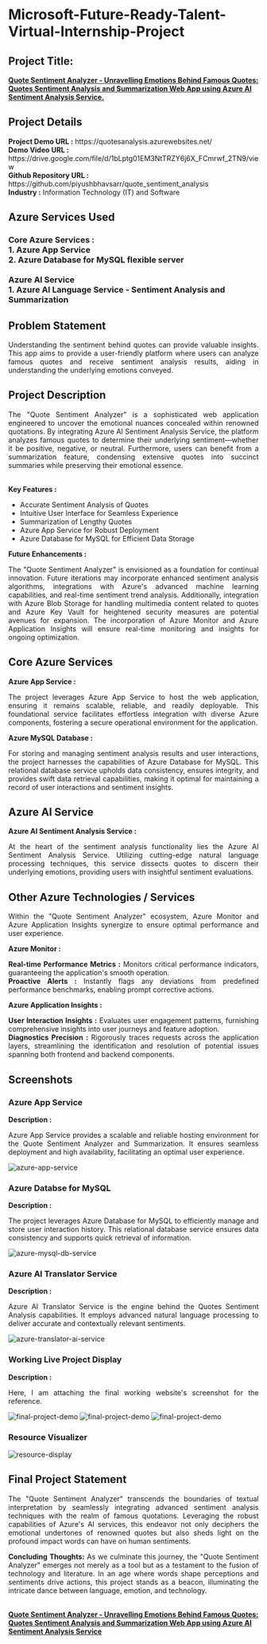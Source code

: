 <h1>Microsoft-Future-Ready-Talent-Virtual-Internship-Project</h1>
<h2>Project Title:</h2><b><a href="https://quotesanalysis.azurewebsites.net/">Quote Sentiment Analyzer - Unravelling Emotions Behind Famous Quotes: Quotes Sentiment Analysis and Summarization Web App using Azure AI Sentiment Analysis Service.</b></a>
<br>
<h2>Project Details</h2>
<b>Project Demo URL :</b> https://quotesanalysis.azurewebsites.net/ <br>
<b>Demo Video URL :</b> https://drive.google.com/file/d/1bLptg01EM3NtTRZY6j6X_FCmrwf_2TN9/view <br>
<b>Github Repository URL :</b> https://github.com/piyushbhavsarr/quote_sentiment_analysis <br>
<b>Industry :</b> Information Technology (IT) and Software<br>
<h2>Azure Services Used</h2>
<h3>
Core Azure Services :  <br>
1. Azure App Service <br>
2. Azure Database for MySQL flexible server <br> <br>
Azure AI Service <br>
1. Azure AI Language Service - Sentiment Analysis and Summarization
</h3>
<h2>Problem Statement</h2>
<p align="justify">Understanding the sentiment behind quotes can provide valuable insights. This app aims to provide a user-friendly platform where users can analyze famous quotes and receive sentiment analysis results, aiding in understanding the underlying emotions conveyed.</p>
<h2>Project Description</h2>
<p align="justify">The "Quote Sentiment Analyzer" is a sophisticated web application engineered to uncover the emotional nuances concealed within renowned quotations. By integrating Azure AI Sentiment Analysis Service, the platform analyzes famous quotes to determine their underlying sentiment—whether it be positive, negative, or neutral. Furthermore, users can benefit from a summarization feature, condensing extensive quotes into succinct summaries while preserving their emotional essence.</p><br>
<b>Key Features :</b>
<ul>
    <li>Accurate Sentiment Analysis of Quotes</li>
    <li>Intuitive User Interface for Seamless Experience</li>
    <li>Summarization of Lengthy Quotes</li>
    <li>Azure App Service for Robust Deployment</li>
    <li>Azure Database for MySQL for Efficient Data Storage</li>
</ul>
<b>Future Enhancements :</b><br>

<p align="justify">The "Quote Sentiment Analyzer" is envisioned as a foundation for continual innovation. Future iterations may incorporate enhanced sentiment analysis algorithms, integrations with Azure's advanced machine learning capabilities, and real-time sentiment trend analysis. Additionally, integration with Azure Blob Storage for handling multimedia content related to quotes and Azure Key Vault for heightened security measures are potential avenues for expansion. The incorporation of Azure Monitor and Azure Application Insights will ensure real-time monitoring and insights for ongoing optimization.</p>
<h2>Core Azure Services</h2>
<b>Azure App Service :</b><br>

<p align="justify">The project leverages Azure App Service to host the web application, ensuring it remains scalable, reliable, and readily deployable. This foundational service facilitates effortless integration with diverse Azure components, fostering a secure operational environment for the application.</p>
<b>Azure MySQL Database :</b><br>

<p align="justify">For storing and managing sentiment analysis results and user interactions, the project harnesses the capabilities of Azure Database for MySQL. This relational database service upholds data consistency, ensures integrity, and provides swift data retrieval capabilities, making it optimal for maintaining a record of user interactions and sentiment insights.</p>
<h2>Azure AI Service</h2>
<b>Azure AI Sentiment Analysis Service :</b><br>

<p align="justify">At the heart of the sentiment analysis functionality lies the Azure AI Sentiment Analysis Service. Utilizing cutting-edge natural language processing techniques, this service dissects quotes to discern their underlying emotions, providing users with insightful sentiment evaluations.</p>
<h2>Other Azure Technologies / Services</h2>
<p align="justify">Within the "Quote Sentiment Analyzer" ecosystem, Azure Monitor and Azure Application Insights synergize to ensure optimal performance and user experience.</p>
<b>Azure Monitor :</b>

<p align="justify">
<b>Real-time Performance Metrics :</b> Monitors critical performance indicators, guaranteeing the application's smooth operation.<br>
<b>Proactive Alerts :</b> Instantly flags any deviations from predefined performance benchmarks, enabling prompt corrective actions.</p>
<b>Azure Application Insights :</b>

<p align="justify">
<b>User Interaction Insights :</b> Evaluates user engagement patterns, furnishing comprehensive insights into user journeys and feature adoption.<br>
<b>Diagnostics Precision :</b> Rigorously traces requests across the application layers, streamlining the identification and resolution of potential issues spanning both frontend and backend components.</p>

<h2>Screenshots</h2>
<h3>Azure App Service</h3>
<b>Description :</b><p align="justify">Azure App Service provides a scalable and reliable hosting environment for the Quote Sentiment Analyzer and Summarization. It ensures seamless deployment and high availability, facilitating an optimal user experience.</p>
<img src="https://github.com/piyushbhavsarr/quote_sentiment_analysis/blob/main/screenshots/app-service.png" alt="azure-app-service"></img><br>
<h3>Azure Databse for MySQL</h3>
<b>Description :</b><p align="justify"> The project leverages Azure Database for MySQL to efficiently manage and store user interaction history. This relational database service ensures data consistency and supports quick retrieval of information.</p>
<img src="https://github.com/piyushbhavsarr/quote_sentiment_analysis/blob/main/screenshots/app-db.png" alt="azure-mysql-db-service"></img><br>
<h3>Azure AI Translator Service</h3>
<b>Description :</b><p align="justify">Azure AI Translator Service is the engine behind the Quotes Sentiment Analysis capabilities. It employs advanced natural language processing to deliver accurate and contextually relevant sentiments.</p>
<img src="https://github.com/piyushbhavsarr/quote_sentiment_analysis/blob/main/screenshots/flask-ai.png" alt="azure-translator-ai-service"></img><br>
<h3>Working Live Project Display</h3>
<b>Description :</b><p align="justify">Here, I am attaching the final working website's screenshot for the reference.</p>
<img src="https://github.com/piyushbhavsarr/quote_sentiment_analysis/blob/main/screenshots/finalpro1.png" alt="final-project-demo"></img>
<img src="https://github.com/piyushbhavsarr/quote_sentiment_analysis/blob/main/screenshots/finalpro3.png" alt="final-project-demo"></img>
<img src="https://github.com/piyushbhavsarr/quote_sentiment_analysis/blob/main/screenshots/finalpro2.png" alt="final-project-demo"></img>

<h3>Resource Visualizer</h3>
<img src="https://github.com/piyushbhavsarr/quote_sentiment_analysis/blob/main/screenshots/app-ai.jpg" alt="resource-display"></img>

<h2>Final Project Statement</h2>
<p align="justify">
The "Quote Sentiment Analyzer" transcends the boundaries of textual interpretation by seamlessly integrating advanced sentiment analysis techniques with the realm of famous quotations. Leveraging the robust capabilities of Azure's AI services, this endeavor not only deciphers the emotional undertones of renowned quotes but also sheds light on the profound impact words can have on human sentiments.</p>
<p align="justify">
<b>Concluding Thoughts:</b>
As we culminate this journey, the "Quote Sentiment Analyzer" emerges not merely as a tool but as a testament to the fusion of technology and literature. In an age where words shape perceptions and sentiments drive actions, this project stands as a beacon, illuminating the intricate dance between language, emotion, and technology.</p>
<br>
</h2><b><a href="https://quotesanalysis.azurewebsites.net/">Quote Sentiment Analyzer - Unravelling Emotions Behind Famous Quotes: Quotes Sentiment Analysis and Summarization Web App using Azure AI Sentiment Analysis Service</b></a>
